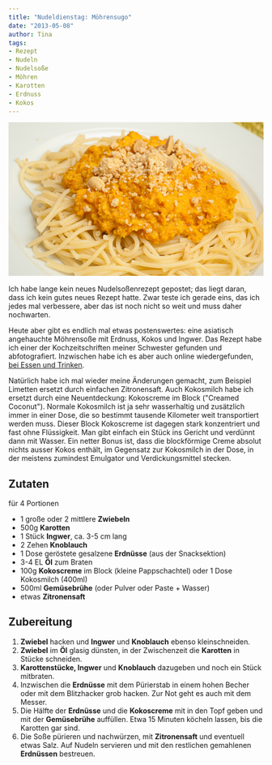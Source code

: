 ```yaml
---
title: "Nudeldienstag: Möhrensugo"
date: "2013-05-08" 
author: Tina
tags:
- Rezept
- Nudeln
- Nudelsoße
- Möhren
- Karotten
- Erdnuss
- Kokos
---
```


![Möhrensugo](images/mc3b6hrensugo.jpg)

Ich habe lange kein neues Nudelsoßenrezept gepostet; das liegt daran, dass ich kein gutes neues Rezept hatte. Zwar teste ich gerade eins, das ich jedes mal verbessere, aber das ist noch nicht so weit und muss daher nochwarten.

Heute aber gibt es endlich mal etwas postenswertes: eine asiatisch angehauchte Möhrensoße mit Erdnuss, Kokos und Ingwer. Das Rezept habe ich einer der Kochzeitschriften meiner Schwester gefunden und abfotografiert. Inzwischen habe ich es aber auch online wiedergefunden, [bei Essen und Trinken](http://www.essen-und-trinken.de/rezept/203332/nudeln-mit-moehrensugo.html). 

Natürlich habe ich mal wieder meine Änderungen gemacht, zum Beispiel Limetten ersetzt durch einfachen Zitronensaft. Auch Kokosmilch habe ich ersetzt durch eine Neuentdeckung: Kokoscreme im Block ("Creamed Coconut"). Normale Kokosmilch ist ja sehr wasserhaltig und zusätzlich immer in einer Dose, die so bestimmt tausende Kilometer weit transportiert werden muss. Dieser Block Kokoscreme ist dagegen stark konzentriert und fast ohne Flüssigkeit. Man gibt einfach ein Stück ins Gericht und verdünnt dann mit Wasser. Ein netter Bonus ist, dass die blockförmige Creme absolut nichts ausser Kokos enthält, im Gegensatz zur Kokosmilch in der Dose, in der meistens zumindest Emulgator und Verdickungsmittel stecken.

## Zutaten

für 4 Portionen

- 1 große oder 2 mittlere **Zwiebeln**
- 500g **Karotten**
- 1 Stück **Ingwer**, ca. 3-5 cm lang
- 2 Zehen **Knoblauch**
- 1 Dose geröstete gesalzene **Erdnüsse** (aus der Snacksektion)
- 3-4 EL **Öl** zum Braten
- 100g **Kokoscreme** im Block (kleine Pappschachtel) oder 1 Dose Kokosmilch (400ml)
- 500ml **Gemüsebrühe** (oder Pulver oder Paste + Wasser)
- etwas **Zitronensaft**

## Zubereitung

1. **Zwiebel** hacken und **Ingwer** und **Knoblauch** ebenso kleinschneiden.
2. **Zwiebel** im **Öl** glasig dünsten, in der Zwischenzeit die **Karotten** in Stücke schneiden.
3. **Karottenstücke, Ingwer** und **Knoblauch** dazugeben und noch ein Stück mitbraten.
4. Inzwischen die **Erdnüsse** mit dem Pürierstab in einem hohen Becher oder mit dem Blitzhacker grob hacken. Zur Not geht es auch mit dem Messer.
5. Die Hälfte der **Erdnüsse** und die **Kokoscreme** mit in den Topf geben und mit der **Gemüsebrühe** auffüllen. Etwa 15 Minuten köcheln lassen, bis die Karotten gar sind.
6. Die Soße pürieren und nachwürzen, mit **Zitronensaft** und eventuell etwas Salz. Auf Nudeln servieren und mit den restlichen gemahlenen **Erdnüssen** bestreuen.
